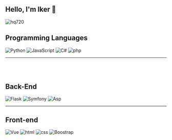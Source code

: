 ## Hello, I'm Iker 👋
![hq720](https://github.com/user-attachments/assets/176cf4c2-1142-4ac4-b5c6-24c2827b3507)


## Programming Languages
  ![Python](https://img.icons8.com/?size=100&id=121464&format=png&color=000000) ![JavaScript](https://img.icons8.com/?size=100&id=108784&format=png&color=000000) ![C#](https://img.icons8.com/?size=100&id=m4XmoQpRVreA&format=png&color=000000) ![php](https://img.icons8.com/?size=100&id=fAMVO_fuoOuC&format=png&color=000000)

<hr>

<br><br>

## Back-End
  ![Flask](https://img.icons8.com/?size=100&id=ewGOClUtmFX4&format=png&color=000000) ![Symfony](https://img.icons8.com/?size=100&id=jpa398oAm0WY&format=png&color=000000) ![Asp](https://github.com/user-attachments/assets/8098e846-5242-41bc-b777-9a256920cd02)


<hr>

## Front-end
![Vue](https://img.icons8.com/?size=100&id=tbleCw0ch6QC&format=png&color=000000) ![html](https://img.icons8.com/?size=100&id=D2Hi2VkJSi33&format=png&color=000000) ![css](https://img.icons8.com/?size=100&id=YjeKwnSQIBUq&format=png&color=000000) ![Boostrap](https://img.icons8.com/?size=100&id=ZMc42tPbG32H&format=png&color=000000)

